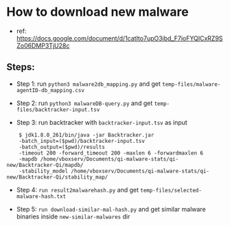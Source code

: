 # How to download new malware

* ref: https://docs.google.com/document/d/1catIto7upO3jbd_F7ioFYQICxRZ9SZo06DMP3TjU28c

## Steps:

* Step 1: run `python3 malware2db_mapping.py` and get `temp-files/malware-agentID-db_mapping.csv`

* Step 2: run `python3 malwareDB-query.py` and get `temp-files/backtracker-input.tsv`

* Step 3: run backtracker with `backtracker-input.tsv` as input
```
    $ jdk1.8.0_261/bin/java -jar Backtracker.jar
    -batch_input=($pwd)/backtracker-input.tsv
    -batch_output=($pwd)/results
    -timeout 200 -forward_timeout 200 -maxlen 6 -forwardmaxlen 6
    -mapdb /home/vboxserv/Documents/qi-malware-stats/qi-new/Backtracker-Qi/mapdb/
    -stability_model /home/vboxserv/Documents/qi-malware-stats/qi-new/Backtracker-Qi/stability_map/
```

* Step 4: `run result2malwarehash.py` and get `temp-files/selected-malware-hash.txt`

* Step 5: `run download-similar-mal-hash.py` and get similar malware binaries inside `new-similar-malwares` dir